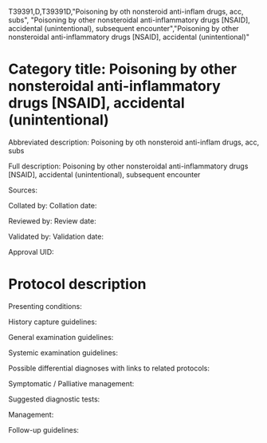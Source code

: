 T39391,D,T39391D,"Poisoning by oth nonsteroid anti-inflam drugs, acc, subs", "Poisoning by other nonsteroidal anti-inflammatory drugs [NSAID], accidental (unintentional), subsequent encounter","Poisoning by other nonsteroidal anti-inflammatory drugs [NSAID], accidental (unintentional)"
# Category title: Poisoning by other nonsteroidal anti-inflammatory drugs [NSAID], accidental (unintentional)

Abbreviated description: Poisoning by oth nonsteroid anti-inflam drugs, acc, subs

Full description: Poisoning by other nonsteroidal anti-inflammatory drugs [NSAID], accidental (unintentional), subsequent encounter

Sources:

Collated by:
Collation date:

Reviewed by:
Review date:

Validated by:
Validation date:

Approval UID:

# Protocol description

Presenting conditions:

History capture guidelines:

General examination guidelines:

Systemic examination guidelines:

Possible differential diagnoses with links to related protocols:

Symptomatic / Palliative management:

Suggested diagnostic tests:

Management:

Follow-up guidelines:

